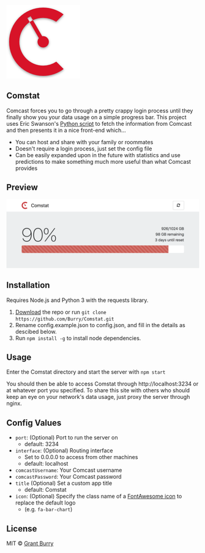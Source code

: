 
![Logo](public/images/android-chrome-192x192.png)

Comstat
-------
Comcast forces you to go through a pretty crappy login process until they finally show you your data usage on a simple progress bar. This project uses Eric Swanson's [Python script](https://github.com/lachesis/comcast) to fetch the information from Comcast and then presents it in a nice front-end which...
  - You can host and share with your family or roommates
  - Doesn't require a login process, just set the config file
  - Can be easily expanded upon in the future with statistics and use predictions to make something much more useful than what Comcast provides

Preview
-------
![Screenshot](Screenshot.png?raw=true)

Installation
-------
Requires Node.js and Python 3 with the requests library.
1. [Download](https://github.com/Burry/Comstat/archive/master.zip) the repo or run `git clone https://github.com/Burry/Comstat.git`
2. Rename config.example.json to config.json, and fill in the details as descibed below.
3. Run `npm install -g` to install node dependencies.

Usage
-------
Enter the Comstat directory and start the server with `npm start`

You should then be able to access Comstat through http://localhost:3234 or at whatever port you specified. To share this site with others who should keep an eye on your network's data usage, just proxy the server through nginx.

Config Values
-------
- `port`: (Optional) Port to run the server on
    - default: 3234
- `interface`: (Optional) Routing interface
    - Set to 0.0.0.0 to access from other machines
    - default: localhost
- `comcastUsername`: Your Comcast username
- `comcastPassword`: Your Comcast password
- `title` (Optional) Set a custom app title
    - default: Comstat
- `icon`: (Optional) Specify the class name of a [FontAwesome icon](http://fontawesome.io/icons/) to replace the default logo
    - (e.g. `fa-bar-chart`)

License
-------
MIT © [Grant Burry](https://grantburry.com)
